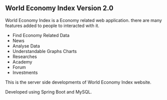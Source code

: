 ## World Economy Index Version 2.0

World Economy Index is a Economy related web application. there are many features added to people to interacted with it.

* Find Economy Related Data
* News
* Analyse Data
* Understandable Graphs Charts
* Researches
* Academy
* Forum
* Investments

 This is the server side developments of World Economy Index website.
 
Developed using Spring Boot and MySQL.